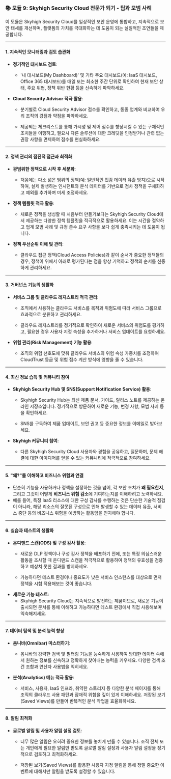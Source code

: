 ### 📚 모듈 9: Skyhigh Security Cloud 전문가 되기 - 팁과 모범 사례

이 모듈은 Skyhigh Security Cloud를 일상적인 보안 운영에 통합하고, 지속적으로 보안 태세를 개선하며, 플랫폼의 가치를 극대화하는 데 도움이 되는 실질적인 조언들을 제공합니다.

---

#### **1. 지속적인 모니터링과 검토 습관화**

- **정기적인 대시보드 검토**:
    - '내 대시보드(My Dashboard)' 및 기타 주요 대시보드(예: IaaS 대시보드, Office 365 대시보드)를 매일 또는 최소한 주간 단위로 확인하여 현재 보안 상태, 주요 위협, 정책 위반 현황 등을 신속하게 파악하세요.
        
- **Cloud Security Advisor 적극 활용**:
    - 분기별로 Cloud Security Advisor 점수를 확인하고, 동종 업계와 비교하여 우리 조직의 강점과 약점을 파악하세요.
        
    - 제공되는 체크리스트를 통해 가시성 및 제어 점수를 향상시킬 수 있는 구체적인 조치들을 이행하고, 필요시 다른 솔루션에 대한 크레딧을 인정받거나 관련 없는 권장 사항을 면제하여 점수를 현실화하세요.
        

---

#### **2. 정책 관리의 점진적 접근과 최적화**

- **광범위한 정책으로 시작 후 세분화**:
    - 처음에는 다소 넓은 범위의 정책(예: 일반적인 민감 데이터 유출 방지)으로 시작하여, 실제 발생하는 인시던트와 분석 데이터를 기반으로 점차 정책을 구체화하고 예외를 추가하며 미세 조정하세요.
        
- **정책 템플릿 적극 활용**:
    - 새로운 정책을 생성할 때 처음부터 만들기보다는 Skyhigh Security Cloud에서 제공하는 다양한 정책 템플릿을 적극적으로 활용하세요. 이는 시간을 절약하고 업계 모범 사례 및 규정 준수 요구 사항을 보다 쉽게 충족시키는 데 도움이 됩니다.
        
- **정책 우선순위 이해 및 관리**:
    - 클라우드 접근 정책(Cloud Access Policies)과 같이 순서가 중요한 정책들의 경우, 정책이 위에서 아래로 평가된다는 점을 항상 기억하고 정책의 순서를 신중하게 관리하세요.
        

---

#### **3. 거버넌스 기능의 생활화**

- **서비스 그룹 및 클라우드 레지스트리 적극 관리**:
    - 조직에서 사용하는 클라우드 서비스를 목적과 위험도에 따라 서비스 그룹으로 효과적으로 분류하고 관리하세요.
        
    - 클라우드 레지스트리를 정기적으로 확인하여 새로운 서비스의 위험도를 평가하고, 필요한 경우 사용자 지정 속성을 추가하거나 서비스 업데이트를 요청하세요.
        
- **위험 관리(Risk Management) 기능 활용**:
    - 조직의 위험 선호도에 맞춰 클라우드 서비스의 위험 속성 가중치를 조정하여 CloudTrust 등급 및 위험 점수 계산 방식에 영향을 줄 수 있습니다.
        

---

#### **4. 최신 정보 습득 및 커뮤니티 참여**

- **Skyhigh Security Hub 및 SNS(Support Notification Service) 활용**:
    - Skyhigh Security Hub는 최신 제품 문서, 가이드, 릴리스 노트를 제공하는 온라인 저장소입니다. 정기적으로 방문하여 새로운 기능, 변경 사항, 모범 사례 등을 확인하세요.
        
    - SNS를 구독하여 제품 업데이트, 보안 권고 등 중요한 정보를 이메일로 받아보세요.
        
- **Skyhigh 커뮤니티 참여**:
    - 다른 Skyhigh Security Cloud 사용자와 경험을 공유하고, 질문하며, 문제 해결에 대한 아이디어를 얻을 수 있는 커뮤니티에 적극적으로 참여하세요.
        

---

#### **5. "왜?"를 이해하고 비즈니스 위험과 연결**

- 단순히 기능을 사용하거나 정책을 설정하는 것을 넘어, 각 보안 조치가 **왜 필요한지**, 그리고 그것이 어떻게 **비즈니스 위험 감소**에 기여하는지를 이해하려고 노력하세요.
- 예를 들어, 특정 IaaS 리소스에 대한 구성 감사를 수행하는 것은 단순한 기술적 점검이 아니라, 해당 리소스의 잘못된 구성으로 인해 발생할 수 있는 데이터 유출, 서비스 중단 등의 비즈니스 위험을 예방하는 활동임을 인지해야 합니다.
    

---

#### **6. 실습과 테스트의 생활화**

- **온디맨드 스캔(ODS) 및 구성 감사 활용**:
    - 새로운 DLP 정책이나 구성 감사 정책을 배포하기 전에, 또는 특정 의심스러운 활동을 조사할 때 온디맨드 스캔을 적극적으로 활용하여 정책의 유효성을 검증하고 예상치 못한 결과를 방지하세요.
        
    - 가능하다면 테스트 환경이나 중요도가 낮은 서비스 인스턴스를 대상으로 먼저 정책을 시험 적용해보는 것이 좋습니다.
- **새로운 기능 테스트**:
    - Skyhigh Security Cloud는 지속적으로 발전하는 제품이므로, 새로운 기능이 출시되면 문서를 통해 이해하고 가능하다면 테스트 환경에서 직접 사용해보며 익숙해지세요.
        

---

#### **7. 데이터 탐색 및 분석 능력 향상**

- **옴니바(Omnibar) 마스터하기**:
    - 옴니바의 강력한 검색 및 필터링 기능을 능숙하게 사용하여 방대한 데이터 속에서 원하는 정보를 신속하고 정확하게 찾아내는 능력을 키우세요. 다양한 검색 조건 조합과 연산자 사용법을 익히세요.
        
- **분석(Analytics) 메뉴 적극 활용**:
    - 서비스, 사용자, IaaS 인프라, 취약한 스토리지 등 다양한 분석 페이지를 통해 조직의 클라우드 사용 패턴과 잠재적 위험을 깊이 있게 이해하세요. 저장된 보기(Saved Views)를 만들어 반복적인 분석 작업을 효율화하세요.
        

---

#### **8. 알림 최적화**

- **글로벌 알림 및 사용자 알림 설정 검토**:
    - 너무 많은 알림은 오히려 중요한 정보를 놓치게 만들 수 있습니다. 조직 전체 또는 개인에게 필요한 알림만 받도록 글로벌 알림 설정과 사용자 알림 설정을 정기적으로 검토하고 최적화하세요.
        
    - 저장된 보기(Saved Views)를 활용한 사용자 지정 알림을 통해 정말 중요한 이벤트에 대해서만 알림을 받도록 설정할 수 있습니다.